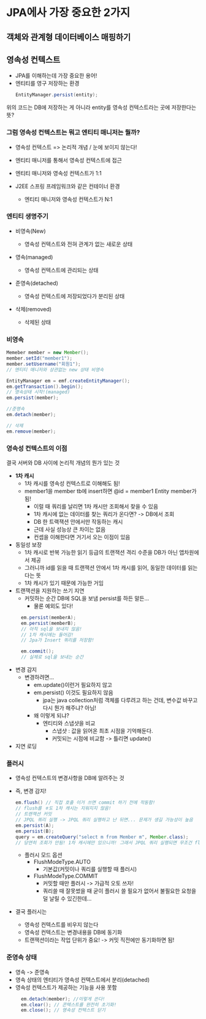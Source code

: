 # JPA에사 가장 중요한 2가지

## 객체와 관계형 데이터베이스 매핑하기

## 영속성 컨텍스트
- JPA를 이해하는데 가장 중요한 용어!
- 엔티티를 영구 저장하는 환경
  ```java
  EntityManager.persist(entity);
  ```
위의 코드는 DB에 저장하는 게 아니라 entity를 영속성 컨텍스트라는 곳에 저장한다는 뜻?

### 그럼 영속성 컨텍스트는 뭐고 엔티티 매니저는 뭘까?
- 영속성 컨텍스트 => 논리적 개념 / 눈에 보이지 않는다!
- 엔티티 매니저를 통해서 영속성 컨텍스트에 접근

- 엔티티 매니저와 영속성 컨텍스트가 1:1
- J2EE 스프링 프레임워크와 같은 컨테이너 환경
  - 엔티티 매니저와 영속성 컨텍스트가 N:1
  
### 엔티티 생명주기
- 비영속(New)
  - 영속성 컨텍스트와 전혀 관계가 없는 새로운 상태

- 영속(managed)
  - 영속성 컨텍스트에 관리되는 상태

- 준영속(detached)
  - 영속성 컨텍스트에 저장되었다가 분리된 상태

- 삭제(removed)
  - 삭제된 상태

### 비영속
```java
Memeber member = new Member();
member.setId("member1");
member.setUsername("회원1");
// 엔티티 매니저와 상관없는 new 상태 비영속

EntityManager em = emf.createEntityManager();
em.getTransaction().begin();
// 영속상태 시작!(managed)
em.persist(member);

//준영속
em.detach(member);

// 삭제
em.remove(member);
```


### 영속성 컨텍스트의 이점
결국 서버와 DB 사이에 논리적 개념의 뭔가 있는 것
- **1차 캐시**
  - 1차 캐시를 영속성 컨텍스트로 이해해도 됨!
  - member1을 member tb에 insert하면 @id = member1 Entity member가 됨!
    - 이럴 때 쿼리를 날리면 1차 캐시만 조회해서 찾을 수 있음
    - 1차 캐시에 없는 데이터를 찾는 쿼리가 온다면? -> DB에서 조회 
    - DB 한 트랙잭션 안에서만 작동하는 캐시
    - 근데 사실 성능상 큰 차이는 없음
    - 컨셉을 이해한다면 거기서 오는 이점이 있음
- 동일성 보장
  - 1차 캐시로 반복 가능한 읽기 등급의 트랜잭션 격리 수준을 DB가 아닌 앱차원에서 제공
  - 그러니까 id를 읽을 때 트랜잭션 안에서 1차 캐시를 읽어, 동일한 데이터를 읽는다는 뜻
  - 1차 캐시가 있기 때문에 가능한 거임
- 트랜잭션을 지원하는 쓰기 지연
  - 커밋하는 순간 DB에 SQL을 보냄 persist를 하든 말든...
    - 물론 예외도 있다!
  ```java
    em.persist(memberA);
    em.persist(memberB);
    // 아직 sql을 보내지 않음!
    // 1차 캐시에는 들어감! 
    // Jpa가 Insert 쿼리를 저장함!

    em.commit();
    // 실제로 sql을 보내는 순간
  ```
- 변경 감지
  - 변경하려면... 
    - em.update()이런거 필요하지 않고
    - em.persist() 이것도 필요하지 않음
      - jpa는 java collection처럼 객체를 다루려고 하는 건데, 변수값 바꾸고 다시 뭔가 해주냐? 아님!
    - 왜 이렇게 되냐?
      - 엔티티와 스냅샷을 비교
        - 스냅샷 : 값을 읽어온 최초 시점을 기억해둔다. 
        - 커밋되는 시점에 비교함 -> 틀리면 update() 
- 지연 로딩

### 플러시
- 영속성 컨텍스트의 변경사항을 DB에 알려주는 것
- 즉, 변경 감지!
  ```java
  em.flush() // 직접 호출 이거 쓰면 commit 하기 전에 작동함!
  // flush를 ㅎ도 1차 캐시는 지워지지 않음!
  // 트랜잭션 커밋
  // JPQL 쿼리 실행 -> JPQL 쿼리 실행하고 난 뒤면... 문제가 생길 가능성이 높음 
  em.persist(A);
  em.persist(B);
  query = em.createQuery("select m from Member m", Member.class);
  // 당연히 조회가 안됨! 1차 캐시에만 있으니까! 그래서 JPQL 쿼리 실행되면 무조건 flush를 날리고 봄
  ```

  - 플러시 모드 옵션
    - FlushModeType.AUTO
      - 기본값(커밋이나 쿼리를 실행할 때 플러시)
    - FlushModeType.COMMIT
      - 커밋할 때만 플러시 -> 가급적 오토 쓰자!
      - 쿼리쓸 때 잘못썼을 때 굳이 플러시 쓸 필요가 없어서 불필요한 요청을 덜 날릴 수 있긴한데... 
  
- 결국 플러시는
  - 영속성 컨텍스트를 비우지 않는다
  - 영속성 컨텍스트는 변경내용을 DB에 동기화
  - 트랜잭션이라는 작업 단위가 중요! -> 커밋 직전에만 동기화하면 됨!

### 준영속 상태
- 영속 -> 준영속
- 영속 상태의 엔티티가 영속성 컨텍스트에서 분리(detached)
- 영속성 컨텍스트가 제공하는 기능을 사용 못함 
  ```java
    em.detach(member); //이렇게 쓴다!
    em.clear(); // 콘텍스트를 완전히 초기화!
    em.close(); // 영속성 컨텍스트 닫기
  ```


